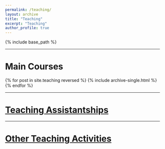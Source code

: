 ```yaml
---
permalink: /teaching/
layout: archive
title: "Teaching"
excerpt: "Teaching"
author_profile: true
---
```


{% include base_path %}

---
# Main Courses

{% for post in site.teaching reversed %}
  {% include archive-single.html %}
{% endfor %}

---
# [Teaching Assistantships](https://francescomascari.github.io/teaching/teaching_assistantships)

---
# [Other Teaching Activities](https://francescomascari.github.io/teaching/teaching_other)
